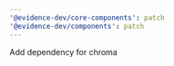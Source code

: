 ```yaml
---
'@evidence-dev/core-components': patch
'@evidence-dev/components': patch
---
```


Add dependency for chroma

